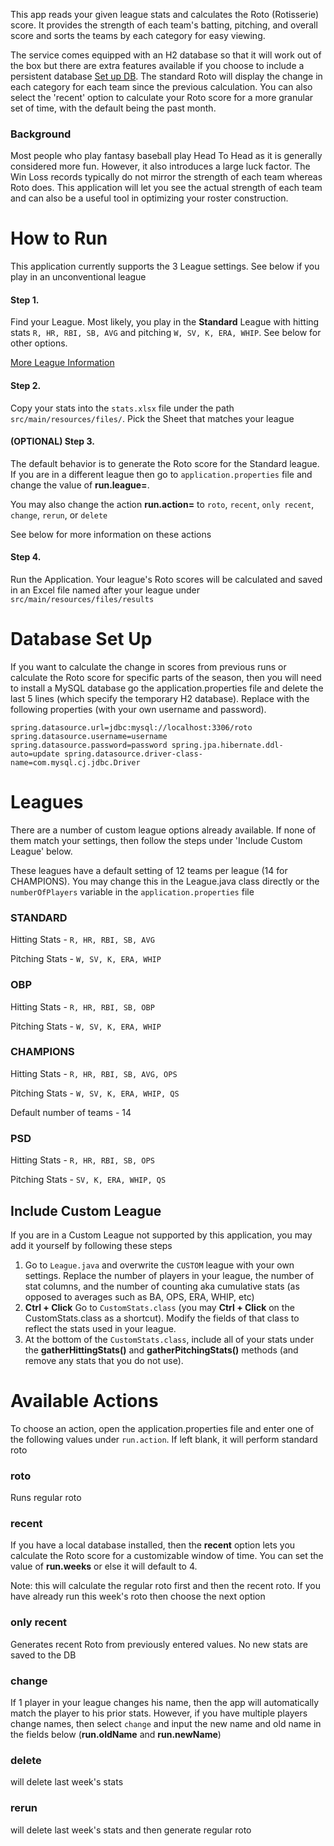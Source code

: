 This app reads your given league stats and calculates the Roto (Rotisserie) score. It provides the strength of each team's batting, pitching, and overall score and sorts the teams by each category for easy viewing. 

The service comes equipped with an H2 database so that it will work out of the box but there are extra features available if you choose to include a persistent database [Set up DB](#database-set-up). The standard Roto will display the change in each category for each team since the previous calculation. You can also select the 'recent' option to calculate your Roto score for a more granular set of time, with the default being the past month. 

### Background
Most people who play fantasy baseball play Head To Head as it is generally considered more fun. However, it also introduces a large luck factor. The Win Loss records typically do not mirror the strength of each team whereas Roto does. This application will let you see the actual strength of each team and can also be a useful tool in optimizing your roster construction.
# How to Run

This application currently supports the 3 League settings. See below if you play in an unconventional league

#### Step 1.
Find your League. Most likely, you play in the **Standard** League with hitting stats ```R, HR, RBI, SB, AVG``` and pitching `W, SV, K, ERA, WHIP`. See below for other options. 


[More League Information](#Leagues)
#### Step 2.
Copy your stats into the ```stats.xlsx``` file under the path ```src/main/resources/files/```. Pick the Sheet that matches your league


#### (OPTIONAL) Step 3. 
The default behavior is to generate the Roto score for the Standard league. If you are in a different league then go to `application.properties` file and change the value of **run.league=**. 

You may also change the action **run.action=** to `roto`, `recent`, `only recent`, `change`, `rerun`, or `delete`

See below for more information on these actions


#### Step 4.
Run the Application. Your league's Roto scores will be calculated and saved in an Excel file named after your league under `src/main/resources/files/results` 


# Database Set Up
If you want to calculate the change in scores from previous runs or calculate the Roto score for specific parts of the season, then you will need to install a MySQL database
go the application.properties file and delete the last 5 lines (which specify the temporary H2 database). Replace with the following properties (with your own username and password).

`
spring.datasource.url=jdbc:mysql://localhost:3306/roto
    spring.datasource.username=username
    spring.datasource.password=password
    spring.jpa.hibernate.ddl-auto=update
    spring.datasource.driver-class-name=com.mysql.cj.jdbc.Driver
`

# Leagues
There are a number of custom league options already available. If none of them match your settings, then follow the steps under 'Include Custom League' below. 

These leagues have a default setting of 12 teams per league (14 for CHAMPIONS). You may change this in the League.java class directly or the `numberOfPlayers` variable in the `application.properties` file
### STANDARD
Hitting Stats - `R, HR, RBI, SB, AVG`

Pitching Stats - `W, SV, K, ERA, WHIP`

### OBP
Hitting Stats - `R, HR, RBI, SB, OBP`

Pitching Stats - `W, SV, K, ERA, WHIP`

### CHAMPIONS
Hitting Stats - `R, HR, RBI, SB, AVG, OPS`

Pitching Stats - `W, SV, K, ERA, WHIP, QS`

Default number of teams - 14
### PSD
Hitting Stats - `R, HR, RBI, SB, OPS`

Pitching Stats - `SV, K, ERA, WHIP, QS`

## Include Custom League
If you are in a Custom League not supported by this application, you may add it yourself by following these steps
1. Go to `League.java` and overwrite the `CUSTOM` league with your own settings. Replace the number of players in your league, the number of stat columns, and the number of counting aka cumulative stats (as opposed to averages such as BA, OPS, ERA, WHIP, etc)
2.  **Ctrl + Click** Go to `CustomStats.class` (you may  **Ctrl + Click** on the CustomStats.class as a shortcut). Modify the fields of that class to reflect the stats used in your league. 
3. At the bottom of the `CustomStats.class`, include all of your stats under the **gatherHittingStats()** and **gatherPitchingStats()** methods (and remove any stats that you do not use).


# Available Actions
To choose an action, open the application.properties file and enter one of the following values under `run.action`. If left blank, it will perform standard roto
### roto 

Runs regular roto

### recent

If you have a local database installed, then the **recent** option lets you calculate the Roto score for a customizable window of time. You can set the value of **run.weeks** or else it will default to 4. 

Note: this will calculate the regular roto first and then the recent roto. If you have already run this week's roto then choose the next option

### only recent

Generates recent Roto from previously entered values. No new stats are saved to the DB

### change

If 1 player in your league changes his name, then the app will automatically match the player to his prior stats. However, if you have multiple players change names, then select `change` and input the new name and old name in the fields below (**run.oldName** and **run.newName**)

### delete
will delete last week's stats

### rerun
will delete last week's stats and then generate regular roto